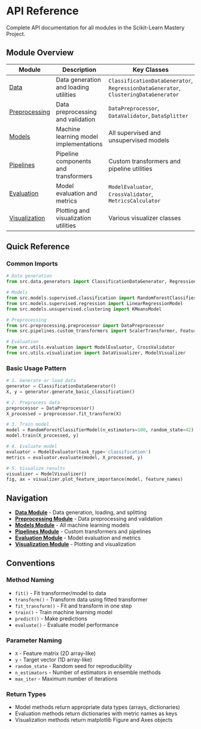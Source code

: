 # API Reference

Complete API documentation for all modules in the Scikit-Learn Mastery Project.

## Module Overview

| Module                            | Description                            | Key Classes                                                                         |
| --------------------------------- | -------------------------------------- | ----------------------------------------------------------------------------------- |
| [Data](data.md)                   | Data generation and loading utilities  | `ClassificationDataGenerator`, `RegressionDataGenerator`, `ClusteringDataGenerator` |
| [Preprocessing](preprocessing.md) | Data preprocessing and validation      | `DataPreprocessor`, `DataValidator`, `DataSplitter`                                 |
| [Models](models.md)               | Machine learning model implementations | All supervised and unsupervised models                                              |
| [Pipelines](pipelines.md)         | Pipeline components and transformers   | Custom transformers and pipeline utilities                                          |
| [Evaluation](evaluation.md)       | Model evaluation and metrics           | `ModelEvaluator`, `CrossValidator`, `MetricsCalculator`                             |
| [Visualization](visualization.md) | Plotting and visualization utilities   | Various visualizer classes                                                          |

## Quick Reference

### Common Imports

```python
# Data generation
from src.data.generators import ClassificationDataGenerator, RegressionDataGenerator

# Models
from src.models.supervised.classification import RandomForestClassifierModel
from src.models.supervised.regression import LinearRegressionModel
from src.models.unsupervised.clustering import KMeansModel

# Preprocessing
from src.preprocessing.preprocessor import DataPreprocessor
from src.pipelines.custom_transformers import ScalerTransformer, FeatureSelector

# Evaluation
from src.utils.evaluation import ModelEvaluator, CrossValidator
from src.utils.visualization import DataVisualizer, ModelVisualizer
```

### Basic Usage Pattern

```python
# 1. Generate or load data
generator = ClassificationDataGenerator()
X, y = generator.generate_basic_classification()

# 2. Preprocess data
preprocessor = DataPreprocessor()
X_processed = preprocessor.fit_transform(X)

# 3. Train model
model = RandomForestClassifierModel(n_estimators=100, random_state=42)
model.train(X_processed, y)

# 4. Evaluate model
evaluator = ModelEvaluator(task_type='classification')
metrics = evaluator.evaluate(model, X_processed, y)

# 5. Visualize results
visualizer = ModelVisualizer()
fig, ax = visualizer.plot_feature_importance(model, feature_names)
```

## Navigation

- **[Data Module](data.md)** - Data generation, loading, and splitting
- **[Preprocessing Module](preprocessing.md)** - Data preprocessing and validation
- **[Models Module](models.md)** - All machine learning models
- **[Pipelines Module](pipelines.md)** - Custom transformers and pipelines
- **[Evaluation Module](evaluation.md)** - Model evaluation and metrics
- **[Visualization Module](visualization.md)** - Plotting and visualization

## Conventions

### Method Naming

- `fit()` - Fit transformer/model to data
- `transform()` - Transform data using fitted transformer
- `fit_transform()` - Fit and transform in one step
- `train()` - Train machine learning model
- `predict()` - Make predictions
- `evaluate()` - Evaluate model performance

### Parameter Naming

- `X` - Feature matrix (2D array-like)
- `y` - Target vector (1D array-like)
- `random_state` - Random seed for reproducibility
- `n_estimators` - Number of estimators in ensemble methods
- `max_iter` - Maximum number of iterations

### Return Types

- Model methods return appropriate data types (arrays, dictionaries)
- Evaluation methods return dictionaries with metric names as keys
- Visualization methods return matplotlib Figure and Axes objects
